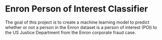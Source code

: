 # Enron Person of Interest Classifier

The goal of this project is to create a machine learning model to predict whether or not a person in the Enron dataset is a person of interest (POI) to the US Justice Department from the Enron corporate fraud case. 
